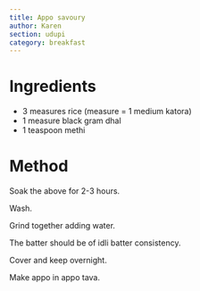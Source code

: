 ```yaml
---
title: Appo savoury
author: Karen
section: udupi
category: breakfast
---
```


# Ingredients

* 3 measures rice (measure = 1 medium katora)
* 1 measure black gram dhal
* 1 teaspoon methi

# Method

Soak the above for 2-3 hours.

Wash.

Grind together adding water.

The batter should be of idli batter consistency.

Cover and keep overnight.

Make appo in appo tava.
